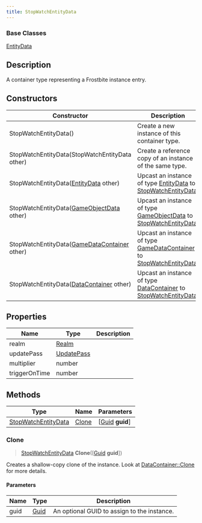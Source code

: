 ```yaml
---
title: StopWatchEntityData
---
```

### Base Classes

[EntityData](EntityData)

## Description

A container type representing a Frostbite instance entry.

## Constructors

| Constructor                                                                    | Description                                                                                                                   |
| ------------------------------------------------------------------------------ | ----------------------------------------------------------------------------------------------------------------------------- |
| StopWatchEntityData()                                                          | Create a new instance of this container type.                                                                                 |
| StopWatchEntityData(StopWatchEntityData other)                                 | Create a reference copy of an instance of the same type.                                                                      |
| StopWatchEntityData([EntityData](EntityData) other)                            | Upcast an instance of type [EntityData](EntityData) to [StopWatchEntityData](StopWatchEntityData).                            |
| StopWatchEntityData([GameObjectData](GameObjectData) other)                    | Upcast an instance of type [GameObjectData](GameObjectData) to [StopWatchEntityData](StopWatchEntityData).                    |
| StopWatchEntityData([GameDataContainer](GameDataContainer) other)              | Upcast an instance of type [GameDataContainer](GameDataContainer) to [StopWatchEntityData](StopWatchEntityData).              |
| StopWatchEntityData([DataContainer](/vext/ref/shared/class/datacontainer) other) | Upcast an instance of type [DataContainer](/vext/ref/shared/class/datacontainer) to [StopWatchEntityData](StopWatchEntityData). |

## Properties

| Name          | Type                     | Description |
| ------------- | ------------------------ | ----------- |
| realm         | [Realm](Realm)           |             |
| updatePass    | [UpdatePass](UpdatePass) |             |
| multiplier    | number                   |             |
| triggerOnTime | number                   |             |

## Methods

| Type                                       | Name            | Parameters                                     |
| ------------------------------------------ | --------------- | ---------------------------------------------- |
| [StopWatchEntityData](StopWatchEntityData) | [Clone](#clone) | \[[Guid](/vext/ref/shared/class/guid) **guid**\] |

### Clone

> [StopWatchEntityData](StopWatchEntityData) **Clone**(\[[Guid](/vext/ref/shared/class/guid) **guid**\])

Creates a shallow-copy clone of the instance. Look at [DataContainer::Clone](/vext/ref/shared/class/datacontainer#clone) for more details.

#### Parameters

| Name | Type         | Description                                 |
| ---- | ------------ | ------------------------------------------- |
| guid | [Guid](Guid) | An optional GUID to assign to the instance. |
